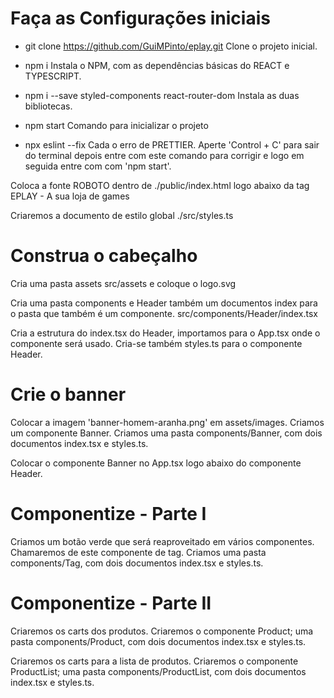 # Faça as Configurações iniciais

* git clone https://github.com/GuiMPinto/eplay.git
Clone o projeto inicial.

* npm i
Instala o NPM, com as dependências básicas do REACT e TYPESCRIPT.

* npm i --save styled-components react-router-dom
Instala as duas bibliotecas.

* npm start
Comando para inicializar o projeto

* npx eslint --fix
Cada o erro de PRETTIER. Aperte 'Control + C' para sair do terminal depois entre
com este comando para corrigir e logo em seguida entre com com 'npm start'.

Coloca a fonte ROBOTO dentro de ./public/index.html logo abaixo da
tag <Tiltle>EPLAY - A sua loja de games</Tiltle>

Criaremos a documento de estilo global ./src/styles.ts



# Construa o cabeçalho

Cria uma pasta assets src/assets e coloque o logo.svg

Cria uma pasta components e Header também um documentos index para o pasta
que também é um componente. src/components/Header/index.tsx

Cria a estrutura do index.tsx do Header, importamos para o App.tsx onde o
componente será usado. Cria-se também styles.ts para o componente Header.



# Crie o banner

Colocar a imagem 'banner-homem-aranha.png' em assets/images. Criamos um componente
Banner. Criamos uma pasta components/Banner, com dois documentos index.tsx e styles.ts.

Colocar o componente Banner no App.tsx logo abaixo do componente Header.


# Componentize - Parte I

Criamos um botão verde que será reaproveitado em vários componentes. Chamaremos de este
componente de tag. Criamos uma pasta components/Tag, com dois documentos index.tsx e styles.ts.


# Componentize - Parte II

Criaremos os carts dos produtos. Criaremos o componente Product; uma pasta components/Product,
com dois documentos index.tsx e styles.ts.

Criaremos os carts para a lista de produtos. Criaremos o componente ProductList; uma pasta
components/ProductList, com dois documentos index.tsx e styles.ts.
